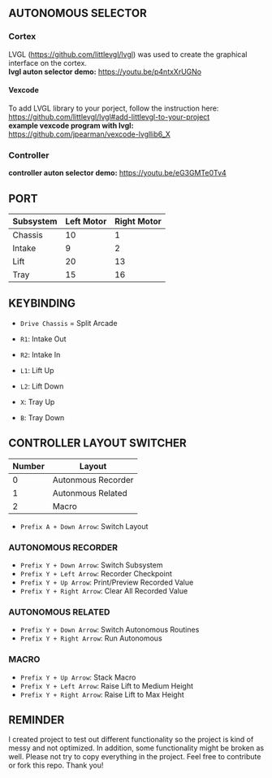 ## AUTONOMOUS SELECTOR

### Cortex

LVGL (https://github.com/littlevgl/lvgl) was used to create the graphical interface on the cortex.  
**lvgl auton selector demo:** https://youtu.be/p4ntxXrUGNo

#### Vexcode

To add LVGL library to your porject, follow the instruction here: https://github.com/littlevgl/lvgl#add-littlevgl-to-your-project  
**example vexcode program with lvgl:** https://github.com/jpearman/vexcode-lvgllib6_X

### Controller

**controller auton selector demo:** https://youtu.be/eG3GMTe0Tv4

## PORT

| Subsystem | Left Motor | Right Motor |
| ------------- | ------------- | ------------- |
| Chassis | 10 | 1 |
| Intake | 9 | 2 |
| Lift | 20 | 13 |
| Tray | 15 | 16 |

## KEYBINDING

* `Drive Chassis` = Split Arcade

* `R1`: Intake Out
* `R2`: Intake In

* `L1`: Lift Up
* `L2`: Lift Down

* `X`: Tray Up
* `B`: Tray Down

## CONTROLLER LAYOUT SWITCHER

| Number  | Layout |
| ------------- | ------------- |
| 0  | Autonmous Recorder  |
| 1  | Autonmous Related  |
| 2  | Macro  |

* `Prefix A + Down Arrow`: Switch Layout

### AUTONOMOUS RECORDER

* `Prefix Y + Down Arrow`: Switch Subsystem
* `Prefix Y + Left Arrow`: Recorder Checkpoint
* `Prefix Y + Up Arrow`: Print/Preview Recorded Value
* `Prefix Y + Right Arrow`: Clear All Recorded Value

### AUTONOMOUS RELATED

* `Prefix Y + Down Arrow`: Switch Autonomous Routines
* `Prefix Y + Right Arrow`: Run Autonomous

### MACRO

* `Prefix Y + Up Arrow`: Stack Macro
* `Prefix Y + Left Arrow`: Raise Lift to Medium Height
* `Prefix Y + Right Arrow`: Raise Lift to Max Height

## REMINDER

I created project to test out different functionality so the project is kind of messy and not optimized. In addition, some functionality might be broken as well. Please not try to copy everything in the project. Feel free to contribute or fork this repo. Thank you!
